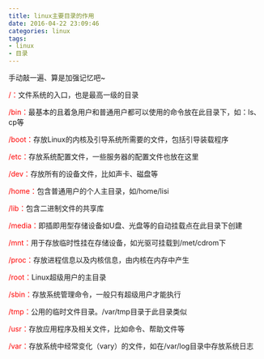 ```yaml
---
title: linux主要目录的作用
date: 2016-04-22 23:09:46
categories: linux
tags:
- linux
- 目录
---
```


手动敲一遍、算是加强记忆吧~


<font color=red>/：</font>文件系统的入口，也是最高一级的目录

<font color=red>/bin：</font>最基本的且着急用户和普通用户都可以使用的命令放在此目录下，如：ls、cp等

<font color=red>/boot：</font>存放Linux的内核及引导系统所需要的文件，包括引导装载程序

<font color=red>/etc：</font>存放系统配置文件，一些服务器的配置文件也放在这里

<font color=red>/dev：</font>存放所有的设备文件，比如声卡、磁盘等

<font color=red>/home：</font>包含普通用户的个人主目录，如/home/lisi

<font color=red>/lib：</font>包含二进制文件的共享库

<font color=red>/media：</font>即插即用型存储设备如U盘、光盘等的自动挂载点在此目录下创建

<font color=red>/mnt：</font>用于存放临时性挂在存储设备，如光驱可挂载到/met/cdrom下

<font color=red>/proc：</font>存放进程信息以及内核信息，由内核在内存中产生

<font color=red>/root：</font>Linux超级用户的主目录

<font color=red>/sbin：</font>存放系统管理命令，一般只有超级用户才能执行

<font color=red>/tmp：</font>公用的临时文件目录。/var/tmp目录于此目录类似

<font color=red>/usr：</font>存放应用程序及相关文件，比如命令、帮助文件等

<font color=red>/var：</font>存放系统中经常变化（vary）的文件，如在/var/log目录中存放系统日志
